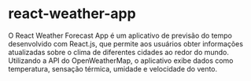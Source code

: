 # react-weather-app
O React Weather Forecast App é um aplicativo de previsão do tempo desenvolvido com React.js, que permite aos usuários obter informações atualizadas sobre o clima de diferentes cidades ao redor do mundo. Utilizando a API do OpenWeatherMap, o aplicativo exibe dados como temperatura, sensação térmica, umidade e velocidade do vento.
